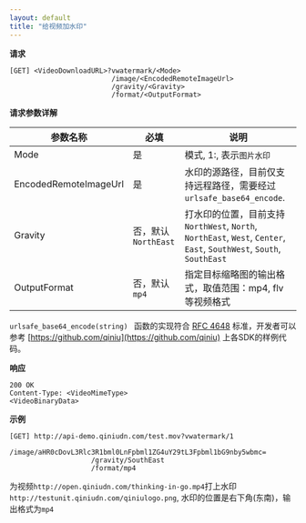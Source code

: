 ```yaml
---
layout: default
title: "给视频加水印"
---
```


**请求**

	[GET] <VideoDownloadURL>?vwatermark/<Mode>  
                             /image/<EncodedRemoteImageUrl>  
                             /gravity/<Gravity>  
                             /format/<OutputFormat>  

**请求参数详解**

参数名称    | 必填| 说明
------------|-------|------------------------------------------------------------
Mode| 是|模式, 1:, 表示`图片水印`  
EncodedRemoteImageUrl   |是| 水印的源路径，目前仅支持远程路径，需要经过 `urlsafe_base64_encode`.  
Gravity |否，默认`NorthEast`| 打水印的位置，目前支持 `NorthWest`, `North`, `NorthEast`, `West`, `Center`, `East`, `SouthWest`,   `South`, `SouthEast`
OutputFormat  | 否，默认`mp4`|指定目标缩略图的输出格式，取值范围：mp4, flv 等视频格式

`urlsafe_base64_encode(string) ` 函数的实现符合 [RFC 4648](http://www.ietf.org/rfc/rfc4648.txt) 标准，开发者可以参考 [https://github.com/qiniu](https://github.com/qiniu) 上各SDK的样例代码。

**响应**

	200 OK  
	Content-Type: <VideoMimeType>
	<VideoBinaryData>

**示例**

	[GET] http://api-demo.qiniudn.com/test.mov?vwatermark/1
						/image/aHR0cDovL3Rlc3R1bml0LnFpbml1ZG4uY29tL3Fpbml1bG9nby5wbmc=
						/gravity/SouthEast
						/format/mp4

为视频`http://open.qiniudn.com/thinking-in-go.mp4`打上水印`http://testunit.qiniudn.com/qiniulogo.png`, 水印的位置是右下角(东南)，输出格式为`mp4`


